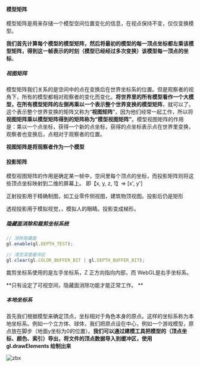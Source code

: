 #### 模型矩阵

模型矩阵是用来存储一个模型空间位置变化的信息，在视点保持不变，仅仅变换模型。

**我们首先计算每个模型的模型矩阵，然后将最初的模型的每一顶点坐标都左乘该模型矩阵，得到这一帧表示的时刻（模型已经经过多次变换）该模型每一顶点的坐标**。

##### 视图矩阵

模型矩阵我们关系的是空间中的点在变换后在世界坐标系的位置。但是观察者的视角下，所有的模型都相对观察者的变化而变化。**将世界里的所有模型看作一个大模型，在所有模型矩阵的左侧再乘以一个表示整个世界变换的模型矩阵**，就可以了。这个表示整个世界变换的矩阵又称为“**视图矩阵**”，因为他们经常一起工作，所以将**视图矩阵乘以模型矩阵得到的矩阵称为“模型视图矩阵”**。模型视图矩阵的作用是：乘以一个点坐标，获得一个新的点坐标，获得的点坐标表示点在世界里变换，观察者也变换后，点相对于观察者的位置。

**视图矩阵是将观察者作为一个模型**

#### 投影矩阵

模型视图矩阵的作用是确定某一帧中，空间里每个顶点的坐标，而投影矩阵则将这些顶点坐标映射到二维的屏幕上。 即【x, y, z, 1】=> [x', y']

正射投影用于精确制图，如工业零件侧视图，建筑物顶视图。投影后仍是矩形

透视投影用于模拟视觉，，模拟人的眼睛。投影变成梯形。



##### 隐藏面消除和裁剪坐标系统

```js
// 消除隐藏面
gl.enable(gl.DEPTH_TEST);

// 清空深度缓冲区
gl.clear(gl.COLOR_BUFFER_BIT | gl.DEPTH_BUFFER_BIT);
```

 裁剪坐标系使用的是左手坐标系，Z 正方向指向内部，而  WebGL是右手坐标系。

**只有设定了可视空间，隐藏面消除功能才能正常工作。                                                                                                                                                                                                                                                                                                                                                                                                                                                                                                                                                                                                                                                                                                        **



##### 本地坐标系

首先我们根据模型来确定顶点，坐标相对于角色本身的原点。这样的坐标系称为本地坐标系。例如一个立方体、球体，我们把原点设在中心，例如一个游戏模型，原点放在脚步（地面y坐标为0的位置）。**我们可以通过建模工具把模型的（顶点坐标、颜色、索引）导出，将文件的顶点数据导入到缓冲区，使用 gl.drawElements 绘制出来**



![zbx](C:\Users\shiyao\Desktop\可视化\WebGL\image\zbx.png)













​																							